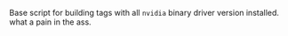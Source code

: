 Base script for building tags with all `nvidia` binary driver version installed. what a pain in the ass.

